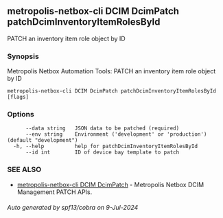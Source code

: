 ## metropolis-netbox-cli DCIM DcimPatch patchDcimInventoryItemRolesById

PATCH an inventory item role object by ID

### Synopsis


Metropolis Netbox Automation Tools:
  PATCH an inventory item role object by ID

```
metropolis-netbox-cli DCIM DcimPatch patchDcimInventoryItemRolesById [flags]
```

### Options

```
      --data string   JSON data to be patched (required)
      --env string    Environment ('development' or 'production') (default "development")
  -h, --help          help for patchDcimInventoryItemRolesById
      --id int        ID of device bay template to patch
```

### SEE ALSO

* [metropolis-netbox-cli DCIM DcimPatch]()	 - Metropolis Netbox DCIM Management PATCH APIs.

###### Auto generated by spf13/cobra on 9-Jul-2024
